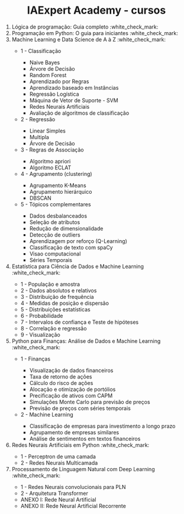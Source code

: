 <h1 align='center'> IAExpert Academy - cursos </h1>

<ol> 
  <li> Lógica de programação: Guia completo :white_check_mark: </li>
  <li> Programação em Python: O guia para iniciantes :white_check_mark:</li>
  <li> Machine Learning e Data Science de A à Z :white_check_mark:</li>
    <ul>
      <li> 1 - Classificação </li>
      <ul>
        <li> Naive Bayes </li>
        <li> Árvore de Decisão </li>
        <li> Random Forest </li>
        <li> Aprendizado por Regras </li>
        <li> Aprendizado baseado em Instâncias </li>
        <li> Regressão Logística </li>
        <li> Máquina de Vetor de Suporte - SVM </li>
        <li> Redes Neurais Artificiais </li>
        <li> Avaliação de algoritmos de classificação </li>
      </ul>
      <li> 2 - Regressão </li>
      <ul>
        <li> Linear Simples </li>
        <li> Multipla </li>
        <li> Árvore de Decisão </li>
      </ul>
      <li> 3 - Regras de Associação </li>
      <ul>
        <li> Algoritmo apriori </li>
        <li> Algoritmo ECLAT</li>
      </ul>
      <li> 4 - Agrupamento (clustering)</li>
      <ul> 
        <li> Agrupamento K-Means</li>
        <li> Agrupamento hierárquico </li>
        <li> DBSCAN </li>
      </ul>
      <li> 5 - Tópicos complementares</li>
      <ul> 
        <li> Dados desbalanceados </li>
        <li> Seleção de atributos </li>
        <li> Redução de dimensionalidade </li>
        <li> Detecção de outliers </li>
        <li> Aprendizagem por reforço (Q-Learning) </li>
        <li> Classificação de texto com spaCy </li>
        <li> Visao computacional </li>
        <li> Séries Temporais </li>
      </ul>
  </ul>
  <li> Estatística para Ciência de Dados e Machine Learning :white_check_mark:</li>
  <ul> 
    <li> 1 - População e amostra </li>
    <li> 2 - Dados absolutos e relativos </li>
    <li> 3 - Distribuição de frequência </li>
    <li> 4 - Medidas de posição e dispersão </li>
    <li> 5 - Distribuições estatísticas </li>
    <li> 6 - Probabilidade </li>
    <li> 7 - Intervalos de confiança e Teste de hipóteses </li>
    <li> 8 - Correlação e regressão </li>
    <li> 9 - Visualização </li>
  </ul>
  <li> Python para Finanças: Análise de Dados e Machine Learning :white_check_mark:</li>
  <ul> 
    <li> 1 - Finanças </li>
    <ul> 
      <li> Visualização de dados financeiros </li>
      <li> Taxa de retorno de ações </li>
      <li> Cálculo do risco de ações </li>
      <li> Alocação e otimização de portólios </li>
      <li> Precificação de ativos com CAPM </li>
      <li> Simulações Monte Carlo para previsão de preços </li>
      <li> Previsão de preços com séries temporais </li>
    </ul>
    <li> 2 - Machine Learning </li>
    <ul>
      <li> Classificação de empresas para investimento a longo prazo </li>
      <li> Agrupamento de empresas similares </li>
      <li> Análise de sentimentos em textos financeiros </li>
    </ul>
  </ul>
  <li> Redes Neurais Artificiais em Python :white_check_mark:</li>
  <ul>
      <li> 1 - Perceptron de uma camada</li>
      <li> 2 - Redes Neurais Multicamada</li>
  </ul>
  <li> Processamento de Linguagem Natural com Deep Learning :white_check_mark: </li>
  <ul> 
    <li> 1 - Redes Neurais convolucionais para PLN </li>
    <li> 2 - Arquitetura Transformer </li>
    <li> ANEXO I: Rede Neural Artificial </li>
    <li> ANEXO II: Rede Neural Artificial Recorrente </li>
  </ul>
</ol>

<!--  
 

  -->
    
